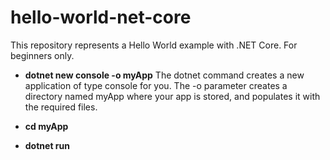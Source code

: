 # hello-world-net-core
This repository represents a Hello World example with .NET Core. For beginners only.

* __dotnet new console -o myApp__
	The dotnet command creates a new application of type console for you. The -o parameter creates a directory named myApp where your app is stored, and populates it with the required files.

* __cd myApp__

* __dotnet run__
